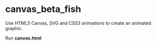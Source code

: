 # canvas_beta_fish
Use HTML5 Canvas, SVG and CSS3 animations to create an animated graphic.

Run <strong>canvas.html</strong>
